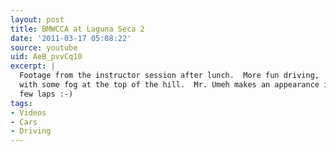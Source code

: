 ```yaml
---
layout: post
title: BMWCCA at Laguna Seca 2
date: '2011-03-17 05:08:22'
source: youtube
uid: AeB_pvvCq10
excerpt: |
  Footage from the instructor session after lunch.  More fun driving,
  with some fog at the top of the hill.  Mr. Umeh makes an appearance in the last
  few laps :-)
tags:
- Videos
- Cars
- Driving
---
```

